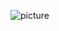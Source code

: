 ![picture](https://github-readme-stats.vercel.app/api?username=vatosv2&theme=vue-dark&show_icons=true&hide_border=true&count_private=true)
